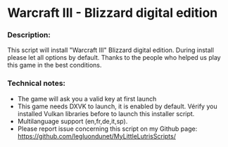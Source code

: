 # Warcraft III - Blizzard digital edition

### Description:
This script will install "Warcraft III" Blizzard digital edition.
During install please let all options by default.
Thanks to the people who helped us play this game in the best conditions.

### Technical notes:
- The game will ask you a valid key at first launch
- This game needs DXVK to launch, it is enabled by default. Vérify you installed Vulkan libraries before to launch this installer script.
- Multilanguage support (en,fr,de,it,sp).
- Please report issue concerning this script on my Github page:
https://github.com/legluondunet/MyLittleLutrisScripts/
